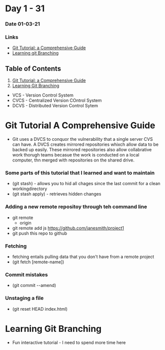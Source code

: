 # Day 1 - 31
### Date 01-03-21

### Links
- [Git Tutorial: a Comprehensive Guide](https://blog.udemy.com/git-tutorial-a-comprehensive-guide)
- [Learning git Branching](https://learngitbranching.js.org/)

## Table of Contents
1. [Git Tutorial: a Comprehensive Guide](#git-tutorial-a-comprehensive-guide)
1. [Learning Git Branching](#learning-git-branching)

- VCS - Version Control System
- CVCS - Centralized Version COntrol System
- DCVS - Distributed Version Control Sytem

# Git Tutorial A Comprehensive Guide
- Git uses a DVCS to conquor the vulnerability that a single server CVS can have. A DVCS creates mirrored repositories whixch allow data to be backed up  easily. These mirrored repositories also allow collabrative work thorugh teams becasue the work is conducted on a local computer, thn merged with repositories on the shared drive.

### Some parts of this tutorial that I learned and want to maintain
- (git stash) - allows you to hid all chages since the last commit for a clean workingdirectory
- (git stash apply) - retrieves hidden changes

### Adding a new remote repositoy through teh command line
- git remote
    - origin
- git remote add js https://github.com/janesmith/project1
- git push this repo to github

### Fetching
- fetching entails pulling data that you don't have from a remote project
- (git fetch [remote-name])

### Commit mistakes
- (git commit --amend)

### Unstaging a file
- (git reset HEAD index.html)

# Learning Git Branching
 - Fun interactive tutorial - I need to spend more time here